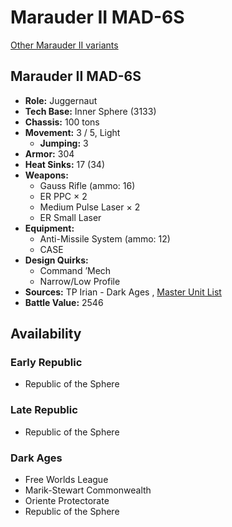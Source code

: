 # Marauder II MAD-6S 

[Other Marauder II variants](../marauder_ii.md) 

## Marauder II MAD-6S 

- **Role:** Juggernaut 
- **Tech Base:** Inner Sphere (3133) 
- **Chassis:** 100 tons 
- **Movement:** 3 / 5, Light 
  - **Jumping:** 3 
- **Armor:** 304 
- **Heat Sinks:** 17 (34) 
- **Weapons:** 
  - Gauss Rifle (ammo: 16) 
  - ER PPC × 2 
  - Medium Pulse Laser × 2 
  - ER Small Laser 
- **Equipment:** 
  - Anti-Missile System (ammo: 12) 
  - CASE 
- **Design Quirks:** 
  - Command ’Mech 
  - Narrow/Low Profile 
- **Sources:** TP Irian - Dark Ages , [Master Unit List](http://masterunitlist.info/Unit/Details/7331/marauder-ii-mad-6s) 
- **Battle Value:** 2546 

## Availability 

### Early Republic 

- Republic of the Sphere 

### Late Republic 

- Republic of the Sphere 

### Dark Ages 

- Free Worlds League 
- Marik-Stewart Commonwealth 
- Oriente Protectorate 
- Republic of the Sphere 

